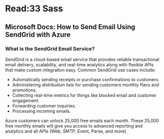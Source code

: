 # Read:33 Sass

## Microsoft Docs: How to Send Email Using SendGrid with Azure

### What is the SendGrid Email Service?

SendGrid is a cloud-based email service that provides reliable transactional email delivery, scalability, and real-time analytics along with flexible APIs that make custom integration easy. Common SendGrid use cases include:

- Automatically sending receipts or purchase confirmations to customers.
- Administering distribution lists for sending customers monthly fliers and promotions.
- Collecting real-time metrics for things like blocked email and customer engagement.
- Forwarding customer inquiries.
- Processing incoming emails.

Azure customers can unlock 25,000 free emails each month. These 25,000 free monthly emails will give you access to advanced reporting and analytics and all APIs (Web, SMTP, Event, Parse, and more).